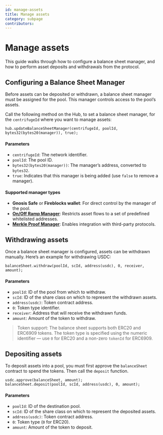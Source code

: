 ```yaml
---
id: manage-assets
title: Manage assets
category: subpage
contributors: 
---
```


# Manage assets

This guide walks through how to configure a balance sheet manager, and how to perform asset deposits and withdrawals from the protocol.

## Configuring a Balance Sheet Manager

Before assets can be deposited or withdrawn, a balance sheet manager must be assigned for the pool. This manager controls access to the pool’s assets.

Call the following method on the Hub, to set a balance sheet manager, for the `centrifugeId` where you want to manage assets:

```solidity
hub.updateBalanceSheetManager(centrifugeId, poolId, bytes32(bytes20(manager)), true);
```

#### Parameters

* `centrifugeId`: The network identifier.
* `poolId`: The pool ID.
* `bytes32(bytes20(manager))`: The manager’s address, converted to `bytes32`.
* `true`: Indicates that this manager is being added (use `false` to remove a manager).

#### Supported manager types

* **Gnosis Safe** or **Fireblocks wallet**: For direct control by the manager of the pool.
* [**On/Off Ramp Manager**](/developer/protocol/managers/on-offramp-manager/): Restricts asset flows to a set of predefined whitelisted addresses.
* [**Merkle Proof Manager**](/developer/protocol/managers/merkle-proof-manager/): Enables integration with third-party protocols.

## Withdrawing assets

Once a balance sheet manager is configured, assets can be withdrawn manually. Here’s an example for withdrawing USDC:

```solidity
balanceSheet.withdraw(poolId, scId, address(usdc), 0, receiver, amount);
```

#### Parameters

* `poolId`: ID of the pool from which to withdraw.
* `scId`: ID of the share class on which to represent the withdrawn assets.
* `address(usdc)`: Token contract address.
* `0`: Token type identifier.
* `receiver`: Address that will receive the withdrawn funds.
* `amount`: Amount of the token to withdraw.

> Token support: The balance sheet supports both ERC20 and ERC6909 tokens. The token type is specified using the numeric identifier — use `0` for ERC20 and a non-zero `tokenId` for ERC6909.

## Depositing assets

To deposit assets into a pool, you must first approve the `balanceSheet` contract to spend the tokens. Then call the `deposit` function.

```solidity
usdc.approve(balanceSheet, amount);
balanceSheet.deposit(poolId, scId, address(usdc), 0, amount);
```

#### Parameters

* `poolId`: ID of the destination pool.
* `scId`: ID of the share class on which to represent the deposited assets.
* `address(usdc)`: Token contract address.
* `0`: Token type (`0` for ERC20).
* `amount`: Amount of the token to deposit.
